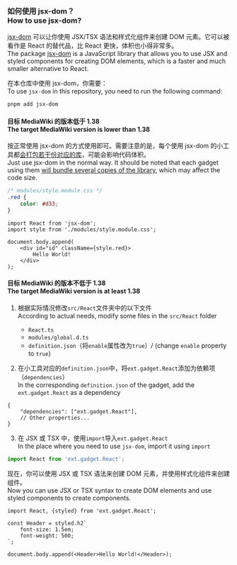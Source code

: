### 如何使用 jsx-dom？<br>How to use jsx-dom?

[jsx-dom](https://www.npmjs.com/package/jsx-dom) 可以让你使用 JSX/TSX 语法和样式化组件来创建 DOM 元素。它可以被看作是 React 的替代品，比 React 更快，体积也小得非常多。<br>
The package [jsx-dom](https://www.npmjs.com/package/jsx-dom) is a JavaScript library that allows you to use JSX and styled components for creating DOM elements, which is a faster and much smaller alternative to React.

在本仓库中使用 jsx-dom，你需要：<br>To use `jsx-dom` in this repository, you need to run the following command:

```bash
pnpm add jsx-dom
```

#### 目标 MediaWiki 的版本低于 1.38<br>The target MediaWiki version is lower than 1.38

按正常使用 jsx-dom 的方式使用即可。需要注意的是，每个使用 jsx-dom 的小工具都[会打包若干份对应的库](https://github.com/evanw/esbuild/issues/475)，可能会影响代码体积。<br>Just use jsx-dom in the normal way. It should be noted that each gadget using them [will bundle several copies of the library](https://github.com/evanw/esbuild/issues/475), which may affect the code size.

```css
/* modules/style.module.css */
.red {
	color: #d33;
}
```

```tsx
import React from 'jsx-dom';
import style from './modules/style.module.css';

document.body.append(
	<div id="id" className={style.red}>
		Hello World!
	</div>
);
```

#### 目标 MediaWiki 的版本不低于 1.38<br>The target MediaWiki version is at least 1.38

1. 根据实际情况修改`src/React`文件夹中的以下文件<br>According to actual needs, modify some files in the `src/React` folder

    - `React.ts`
    - `modules/global.d.ts`
    - `definition.json`（将`enable`属性改为`true`）/ (change `enable` property to `true`)

2. 在小工具对应的`definition.json`中，将`ext.gadget.React`添加为依赖项（`dependencies`）<br>In the corresponding `definition.json` of the gadget, add the `ext.gadget.React` as a dependency

```jsonc
{
	"dependencies": ["ext.gadget.React"],
	// Other properties...
}
```

3. 在 JSX 或 TSX 中，使用`import`导入`ext.gadget.React`<br>In the place where you need to use `jsx-dom`, import it using `import`

```ts
import React from 'ext.gadget.React';
```

现在，你可以使用 JSX 或 TSX 语法来创建 DOM 元素，并使用样式化组件来创建组件。<br>Now you can use JSX or TSX syntax to create DOM elements and use styled components to create components.

```tsx
import React, {styled} from 'ext.gadget.React';

const Header = styled.h2`
	font-size: 1.5em;
	font-weight: 500;
`;

document.body.append(<Header>Hello World!</Header>);
```
